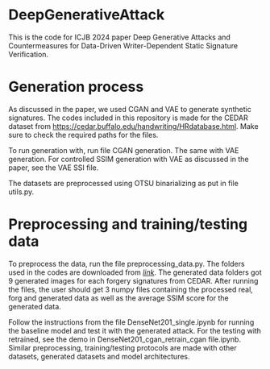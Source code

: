 # DeepGenerativeAttack

This is the code for ICJB 2024 paper Deep Generative Attacks and Countermeasures for Data-Driven Writer-Dependent Static Signature Verification. 

# Generation process

As discussed in the paper, we used CGAN and VAE to generate synthetic signatures. The codes included in this repository is made for the CEDAR dataset from https://cedar.buffalo.edu/handwriting/HRdatabase.html. Make sure to check the required paths for the files. 

To run generation with, run file CGAN generation. The same with VAE generation. For controlled SSIM generation with VAE as discussed in the paper, see the VAE SSI file. 

The datasets are preprocessed using OTSU binarializing as put in file utils.py. 

# Preprocessing and training/testing data

To preprocess the data, run the file preprocessing_data.py. The folders used in the codes are downloaded from *[link](https://drive.google.com/drive/folders/1KbbJ5pCx9CVjlFgt28j4bY9KaFcELHb_)*. The generated data folders got 9 generated images for each forgery signatures from CEDAR. After running the files, the user should get 3 numpy files containing the processed real, forg and generated data as well as the average SSIM score for the generated data. 

Follow the instructions from the file DenseNet201_single.ipynb for running the baseline model and test it with the generated attack. For the testing with retrained, see the demo in DenseNet201_cgan_retrain_cgan file.ipynb. Similar preprocessing, training/testing protocols are made with other datasets, generated datasets and model architectures. 


